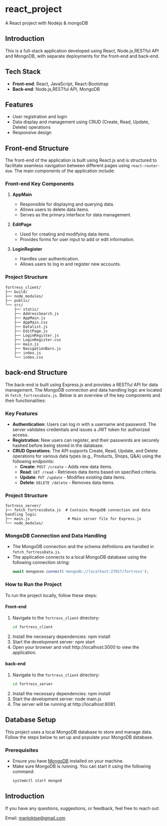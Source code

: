 # react_project
A React project with Nodejs &amp; mongoDB

## Introduction
This is a full-stack application developed using React, Node.js,RESTful API and MongoDB, with separate deployments for the front-end and back-end.

## Tech Stack
- **Front-end**: React, JavaScript, React-Bootstrap
- **Back-end**: Node.js,RESTful API, MongoDB

## Features
- User registration and login
- Data display and management using CRUD (Create, Read, Update, Delete) operations
- Responsive design

## Front-end Structure

The front-end of the application is built using React.js and is structured to facilitate seamless navigation between different pages using `react-router-dom`. The main components of the application include:

### Front-end Key Components
1. **AppMain**
   - Responsible for displaying and querying data.
   - Allows users to delete data items.
   - Serves as the primary interface for data management.

2. **EditPage**
   - Used for creating and modifying data items.
   - Provides forms for user input to add or edit information.

3. **LoginRegister**
   - Handles user authentication.
   - Allows users to log in and register new accounts.

### Project Structure
```plaintext
fortress_client/
├── build/
├── node_modules/
├── public/
└── src/
    ├── static/
    ├── AddressSearch.js
    ├── AppMain.js
    ├── AppMain.css
    ├── Datalist.js
    ├── EditPage.js
    ├── LoginRegister.js
    ├── LoginRegister.css  
    ├── main.js
    ├── NavigationBars.js
    ├── index.js
    └── index.css
```

## back-end Structure

The back-end is built using Express.js and provides a RESTful API for data management. The MongoDB connection and data handling logic are located in `fetch_fortressData.js`. Below is an overview of the key components and their functionalities:

### Key Features
- **Authentication**: Users can log in with a username and password. The server validates credentials and issues a JWT token for authorized access.
- **Registration**: New users can register, and their passwords are securely hashed before being stored in the database.
- **CRUD Operations**: The API supports Create, Read, Update, and Delete operations for various data types (e.g., Products, Shops, Q&A) using the following endpoints:
  - **Create**: `POST /create` - Adds new data items.
  - **Read**: `GET /read` - Retrieves data items based on specified criteria.
  - **Update**: `PUT /update` - Modifies existing data items.
  - **Delete**: `DELETE /delete` - Removes data items.

### Project Structure
```plaintext
fortress_server/
├── fetch_fortressData.js  # Contains MongoDB connection and data handling logic
├── main.js                 # Main server file for Express.js
└── node_modules/
```

### MongoDB Connection and Data Handling
- The MongoDB connection and the schema definitions are handled in `fetch_fortressData.js`. 
- The application connects to a local MongoDB database using the following connection string:
  ```javascript
  await mongoose.connect('mongodb://localhost:27017/fortress');

### How to Run the Project
To run the project locally, follow these steps:

#### Front-end
1. Navigate to the `fortress_client` directory:
   ```bash
   cd fortress_client
2. Install the necessary dependencies:
  npm install
3. Start the development server:
  npm start
4. Open your browser and visit http://localhost:3000 to view the application.

#### back-end
1. Navigate to the `fortress_client` directory:
   ```bash
   cd fortress_server
2. Install the necessary dependencies:
  npm install
3. Start the development server:
  node main.js
4. The server will be running at http://localhost:8081.

## Database Setup

This project uses a local MongoDB database to store and manage data. Follow the steps below to set up and populate your MongoDB database.

### Prerequisites
- Ensure you have [MongoDB](https://www.mongodb.com/try/download/community) installed on your machine.
- Make sure MongoDB is running. You can start it using the following command:
  ```bash
  systemctl start mongod


## Introduction
If you have any questions, suggestions, or feedback, feel free to reach out:

Email: manloktse@gmail.com
